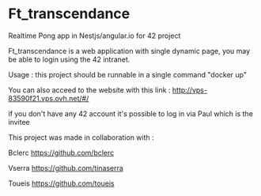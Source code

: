# Ft_transcendance
Realtime Pong app in Nestjs/angular.io for 42 project

Ft_transcendance is a web application with single dynamic page, you may be able to login using the 42 intranet.


Usage : this project should be runnable in a single command "docker up"




You can also acceed to the website with this link : http://vps-83590f21.vps.ovh.net/#/

if you don't have any 42 account it's possible to log in via Paul which is the invitee


This project was made in collaboration with :

Bclerc https://github.com/bclerc

Vserra https://github.com/tinaserra

Toueis https://github.com/toueis
